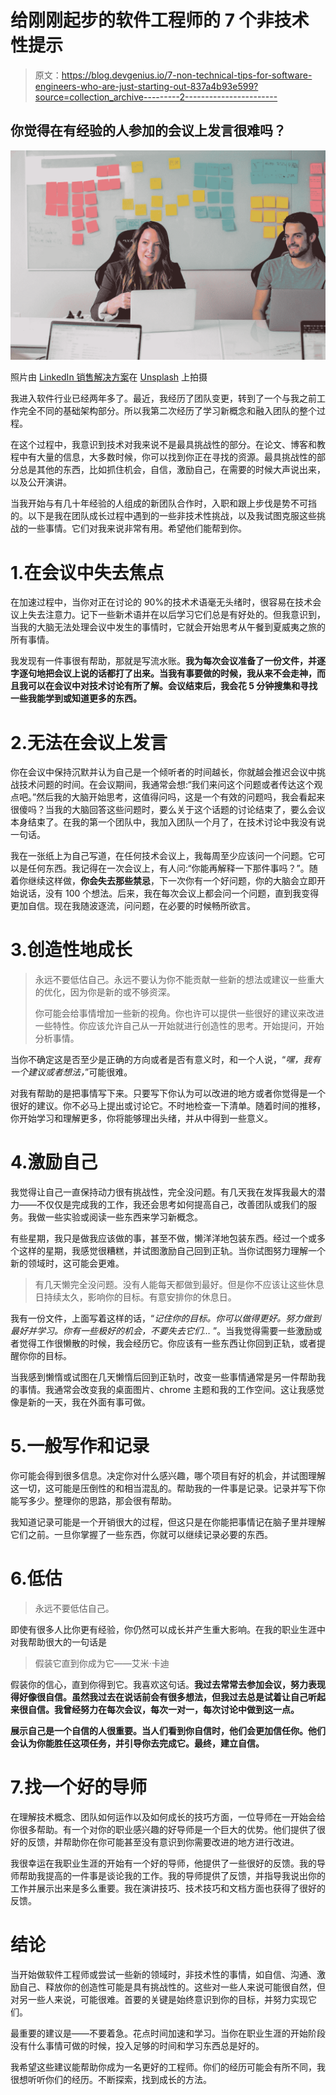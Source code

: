 # 给刚刚起步的软件工程师的 7 个非技术性提示

> 原文：<https://blog.devgenius.io/7-non-technical-tips-for-software-engineers-who-are-just-starting-out-837a4b93e599?source=collection_archive---------2----------------------->

## 你觉得在有经验的人参加的会议上发言很难吗？

![](img/27440c901755160d4311b310354a4b89.png)

照片由 [LinkedIn 销售解决方案](https://unsplash.com/@linkedinsalesnavigator?utm_source=medium&utm_medium=referral)在 [Unsplash](https://unsplash.com?utm_source=medium&utm_medium=referral) 上拍摄

我进入软件行业已经两年多了。最近，我经历了团队变更，转到了一个与我之前工作完全不同的基础架构部分。所以我第二次经历了学习新概念和融入团队的整个过程。

在这个过程中，我意识到技术对我来说不是最具挑战性的部分。在论文、博客和教程中有大量的信息，大多数时候，你可以找到你正在寻找的资源。最具挑战性的部分总是其他的东西，比如抓住机会，自信，激励自己，在需要的时候大声说出来，以及公开演讲。

当我开始与有几十年经验的人组成的新团队合作时，入职和跟上步伐是势不可挡的。以下是我在团队成长过程中遇到的一些非技术性挑战，以及我试图克服这些挑战的一些事情。它们对我来说非常有用。希望他们能帮到你。

# 1.在会议中失去焦点

在加速过程中，当你对正在讨论的 90%的技术术语毫无头绪时，很容易在技术会议上失去注意力。记下一些新术语并在以后学习它们总是有好处的。但我意识到，当我的大脑无法处理会议中发生的事情时，它就会开始思考从午餐到夏威夷之旅的所有事情。

我发现有一件事很有帮助，那就是写流水账。**我为每次会议准备了一份文件，并逐字逐句地把会议上说的话都打了出来。当我有事要做的时候，我从来不会走神，而且我可以在会议中对技术讨论有所了解。会议结束后，我会花 5 分钟搜集和寻找一些我能学到或知道更多的东西。**

# 2.无法在会议上发言

你在会议中保持沉默并认为自己是一个倾听者的时间越长，你就越会推迟会议中挑战技术问题的时间。在会议期间，我通常会想:“我们来问这个问题或者传达这个观点吧。”然后我的大脑开始思考，这值得问吗，这是一个有效的问题吗，我会看起来很傻吗？当我的大脑回答这些问题时，要么关于这个话题的讨论结束了，要么会议本身结束了。在我的第一个团队中，我加入团队一个月了，在技术讨论中我没有说一句话。

我在一张纸上为自己写道，在任何技术会议上，我每周至少应该问一个问题。它可以是任何东西。我记得在一次会议上，有人问:“你能再解释一下那件事吗？”。随着你继续这样做，**你会失去那些禁忌**，下一次你有一个好问题，你的大脑会立即开始说话，没有 100 个想法。后来，我在每次会议上都会问一个问题，直到我变得更加自信。现在我随波逐流，问问题，在必要的时候畅所欲言。

# 3.创造性地成长

> 永远不要低估自己。永远不要认为你不能贡献一些新的想法或建议一些重大的优化，因为你是新的或不够资深。
> 
> 你可能会给事情增加一些新的视角。你也许可以提供一些很好的建议来改进一些特性。你应该允许自己从一开始就进行创造性的思考。开始提问，开始分析事情。

当你不确定这是否至少是正确的方向或者是否有意义时，和一个人说，“*嘿，我有一个建议或者想法，*”可能很难。

对我有帮助的是把事情写下来。只要写下你认为可以改进的地方或者你觉得是一个很好的建议。你不必马上提出或讨论它。不时地检查一下清单。随着时间的推移，你开始学习和理解更多，你将能够理出头绪，并从中得到一些意义。

# 4.激励自己

我觉得让自己一直保持动力很有挑战性，完全没问题。有几天我在发挥我最大的潜力——不仅仅是完成我的工作，我还会思考如何提高自己，改善团队或我们的服务。我做一些实验或阅读一些东西来学习新概念。

有些星期，我只是做我应该做的事，甚至不做，懒洋洋地包装东西。经过一个或多个这样的星期，我感觉很糟糕，并试图激励自己回到正轨。当你试图努力理解一个新的领域时，这可能会更难。

> 有几天懒完全没问题。没有人能每天都做到最好。但是你不应该让这些休息日持续太久，影响你的目标。有意安排你的休息日。

我有一份文件，上面写着这样的话，“*记住你的目标。你可以做得更好。努力做到最好并学习。你有一些极好的机会，不要失去它们…* ”。当我觉得需要一些激励或者觉得工作很懒散的时候，我会经历它。你应该有一些东西让你回到正轨，或者提醒你你的目标。

当我感到懒惰或试图在几天懒惰后回到正轨时，改变一些事情通常是另一件帮助我的事情。我通常会改变我的桌面图片、chrome 主题和我的工作空间。这让我感觉像是新的一天，我在外面有事可做。

# 5.一般写作和记录

你可能会得到很多信息。决定你对什么感兴趣，哪个项目有好的机会，并试图理解这一切，这可能是压倒性的和相当混乱的。帮助我的一件事是记录。记录并写下你能写多少。整理你的思路，那会很有帮助。

我知道记录可能是一个开销很大的过程，但这只是在你能把事情记在脑子里并理解它们之前。一旦你掌握了一些东西，你就可以继续记录必要的东西。

# 6.低估

> 永远不要低估自己。

即使有很多人比你更有经验，你仍然可以成长并产生重大影响。在我的职业生涯中对我帮助很大的一句话是

> 假装它直到你成为它——艾米·卡迪

假装你的信心，直到你得到它。我喜欢这句话。**我过去常常去参加会议，努力表现得好像很自信。虽然我过去在说话前会有很多想法，但我过去总是试着让自己听起来很自信。我曾经努力在每次会议，每次一对一，每次讨论中做到这一点。**

**展示自己是一个自信的人很重要。当人们看到你自信时，他们会更加信任你。他们会认为你能胜任这项任务，并引导你去完成它。最终，建立自信。**

# 7.找一个好的导师

在理解技术概念、团队如何运作以及如何成长的技巧方面，一位导师在一开始会给你很多帮助。有一个对你的职业感兴趣的好导师是一个巨大的优势。他们提供了很好的反馈，并帮助你在你可能甚至没有意识到你需要改进的地方进行改进。

我很幸运在我职业生涯的开始有一个好的导师，他提供了一些很好的反馈。我的导师帮助我提高的一件事是谈论我的工作。我的导师提供了反馈，并指导我说出你的工作并展示出来是多么重要。我在演讲技巧、技术技巧和文档方面也获得了很好的反馈。

# 结论

当开始做软件工程师或尝试一些新的领域时，非技术性的事情，如自信、沟通、激励自己、释放你的创造性可能是具有挑战性的。这些对一些人来说可能很自然，但对另一些人来说，可能很难。首要的关键是始终意识到你的目标，并努力实现它们。

最重要的建议是——不要着急。花点时间加速和学习。当你在职业生涯的开始阶段没有什么事情可做的时候，投入足够的时间和学习东西总是好的。

我希望这些建议能帮助你成为一名更好的工程师。你们的经历可能会有所不同，我很想听听你们的经历。不断探索，找到成长的方法。